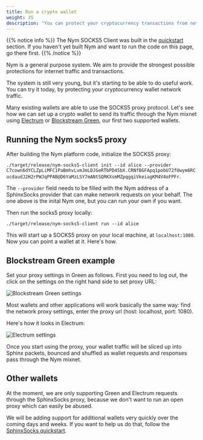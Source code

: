 ```yaml
---
title: Run a crypto wallet
weight: 35
description: "You can protect your cryptocurrency transactions from network eavesdroppers using the Nym mixnet. Here's how."
---
```


{{% notice info %}}
The Nym SOCKS5 Client was built in the [quickstart](/docs/quickstart) section. If you haven't yet built Nym and want to run the code on this page, go there first.
{{% /notice %}}

Nym is a general purpose system. We aim to provide the strongest possible protections for internet traffic and transactions.

The system is still very young, but it's starting to be able to do useful work. You can try it today, by protecting your cryptocurrency wallet network traffic.

Many existing wallets are able to use the SOCKS5 proxy protocol. Let's see how we can set up a crypto wallet to send its traffic through the Nym mixnet using [Electrum](https://electrum.org/) or [Blockstream Green](https://blockstream.com/green/), our first two supported wallets. 

## Running the Nym socks5 proxy

After building the Nym platform code, initialize the SOCKS5 proxy:

`./target/release/nym-socks5-client init --id alice --provider C7cown6dYCLZpLiMFC1PaBmhvLvmJmLDJGeRTbPD45bX.CRNfBGFApq1pobU72fUwym6RCucdaudJ2H2rPWJqPPAB@D6YaMzLSY7mANtSQRKXsmMZpqgqiVkeiagKM4V4oFPFr`. 

The `--provider` field needs to be filled with the Nym address of a SphinxSocks provider that can make network requests on your behalf. The one above is the inital Nym one, but you can run your own if you want.

Then run the socks5 proxy locally:

`./target/release/nym-socks5-client run --id alice`

This will start up a SOCKS5 proxy on your local machine, at `localhost:1080`. Now you can point a wallet at it. Here's how.


## Blockstream Green example

Set your proxy settings in Green as follows. First you need to log out, the click on the settings on the right hand side to set proxy URL:

![Blockstream Green settings](/docs/images/wallet-proxy-settings/blockstream-green.gif)


Most wallets and other applications will work basically the same way: find the network proxy settings, enter the proxy url (host: localhost, port: 1080). 

Here's how it looks in Electrum:

![Electrum settings](/docs/images/wallet-proxy-settings/electrum.gif)

Once you start using the proxy, your wallet traffic will be sliced up into Sphinx packets, bounced and shuffled as wallet requests and responses pass through the Nym mixnet.

## Other wallets

At the moment, we are only supporting Green and Electrum requests through the SphinxSocks proxy, because we don't want to run an open proxy which can easily be abused. 

We will be adding support for additional wallets very quickly over the coming days and weeks. If you want to help us do that, follow the [SphinxSocks quickstart](/docs/quickstart/sphinx-socks).